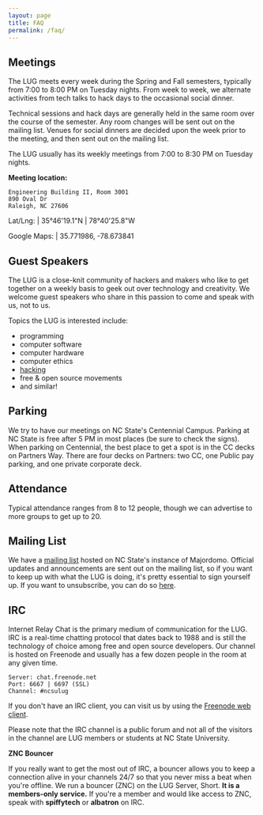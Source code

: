 ```yaml
---
layout: page
title: FAQ
permalink: /faq/
---
```


Meetings
--------
The LUG meets every week during the Spring and Fall semesters, typically from 7:00
to 8:00 PM on Tuesday nights. From week to week, we alternate activities from tech
talks to hack days to the occasional social dinner.

Technical sessions and hack days are generally held in the same room over the course
of the semester. Any room changes will be sent out on the mailing list.
Venues for social dinners are decided upon the week prior to the meeting, and then sent
out on the mailing list.

The LUG usually has its weekly meetings from 7:00 to 8:30 PM on Tuesday nights.

**Meeting location:**

~~~
Engineering Building II, Room 3001
890 Oval Dr
Raleigh, NC 27606
~~~

Lat/Lng: | 35°46'19.1"N | 78°40'25.8"W

Google Maps: | 35.771986, -78.673841


Guest Speakers
--------------
The LUG is a close-knit community of hackers and makers who like to get together on a
weekly basis to geek out over technology and creativity. We welcome guest speakers who
share in this passion to come and speak with us, not to us.

Topics the LUG is interested include:

* programming
* computer software
* computer hardware
* computer ethics
* [hacking](https://en.wikipedia.org/wiki/Hacker_culture)
* free & open source movements
* and similar!


Parking
-------
We try to have our meetings on NC State's Centennial Campus. Parking at NC State is free
after 5 PM in most places (be sure to check the signs). When parking on Centennial, the best
place to get a spot is in the CC decks on Partners Way. There are four decks on Partners:
two CC, one Public pay parking, and one private corporate deck.

Attendance
----------
Typical attendance ranges from 8 to 12 people, though we can advertise to more groups to
get up to 20.

Mailing List
------------
We have a
[mailing list](http://lists.ncsu.edu/cgi-bin/mj_wwwusr?user=&passw=&func=info&list=lug)
hosted on NC State's instance of Majordomo. Official updates and
announcements are sent out on the mailing list, so if you want to keep up with what the LUG
is doing, it's pretty essential to sign yourself up.
If you want to unsubscribe, you can do so
[here](http://lists.ncsu.edu/cgi-bin/mj_wwwusr?user=&passw=&func=show).

IRC
---
Internet Relay Chat is the primary medium of communication for the LUG. IRC is a real-time
chatting protocol that dates back to 1988 and is still the technology of choice among free
and open source developers. Our channel is hosted on Freenode and usually has a few dozen
people in the room at any given time.

~~~
Server: chat.freenode.net
Port: 6667 | 6697 (SSL)
Channel: #ncsulug
~~~

If you don't have an IRC client, you can visit us by using the
[Freenode web client](http://webchat.freenode.net/?channels=ncsulug).

Please note that the IRC channel is a public forum and not all of the visitors in the
channel are LUG members or students at NC State University.

**ZNC Bouncer**

If you really want to get the most out of IRC, a bouncer allows you to keep a connection
alive in your channels 24/7 so that you never miss a beat when you're offline. We run a
bouncer (ZNC) on the LUG Server, Short. **It is a members-only service.** If you're a member
and would like access to ZNC, speak with **spiffytech** or **albatron** on IRC.
